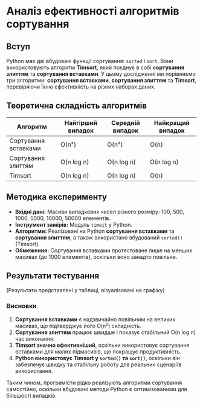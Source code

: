 # Аналіз ефективності алгоритмів сортування

## Вступ
Python має дві вбудовані функції сортування: `sorted` і `sort`. Вони використовують алгоритм **Timsort**, який поєднує в собі **сортування злиттям** та **сортування вставками**. У цьому дослідженні ми порівняємо три алгоритми: **сортування вставками**, **сортування злиттям** та **Timsort**, перевіряючи їхню ефективність на різних наборах даних.

## Теоретична складність алгоритмів

| Алгоритм              | Найгірший випадок | Середній випадок | Найкращий випадок |
|----------------------|----------------|----------------|----------------|
| Сортування вставками | O(n²)         | O(n²)         | O(n)          |
| Сортування злиттям   | O(n log n)    | O(n log n)    | O(n log n)    |
| Timsort              | O(n log n)    | O(n log n)    | O(n)          |

## Методика експерименту
- **Вхідні дані:** Масиви випадкових чисел різного розміру: 100, 500, 1000, 5000, 10000, 50000 елементів.
- **Інструмент замірів:** Модуль `timeit` у Python.
- **Алгоритми:** Реалізовані на Python **сортування вставками** та **сортування злиттям**, а також використано вбудований `sorted()` (Timsort).
- **Обмеження:** Сортування вставками протестоване лише на менших масивах (до 1000 елементів), оскільки воно занадто повільне.

## Результати тестування
(Результати представлені у таблиці, візуалізовані на графіку)

### Висновки
1. **Сортування вставками** є надзвичайно повільним на великих масивах, що підтверджує його O(n²) складність.
2. **Сортування злиттям** працює швидше і показує стабільний O(n log n) час виконання.
3. **Timsort значно ефективніший**, оскільки використовує сортування вставками для малих підмасивів, що покращує продуктивність.
4. **Python використовує Timsort у `sorted()` та `sort()`**, оскільки він забезпечує швидку та стабільну роботу для реальних сценаріїв використання.

Таким чином, програмісти рідко реалізують алгоритми сортування самостійно, оскільки вбудовані методи Python є оптимізованими для більшості випадків.
